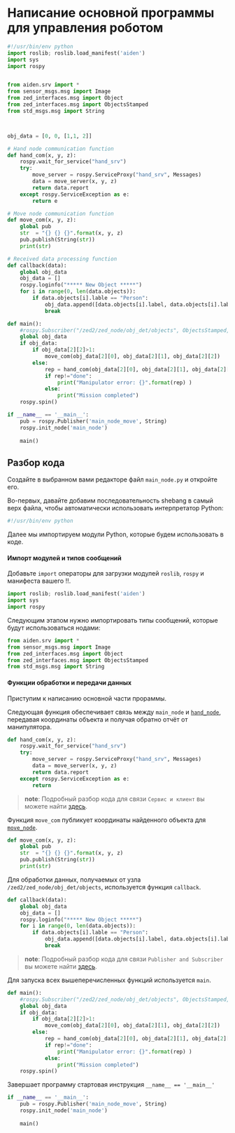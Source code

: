 # Написание основной программы для управления роботом

``` python
#!/usr/bin/env python
import roslib; roslib.load_manifest('aiden')
import sys
import rospy


from aiden.srv import *
from sensor_msgs.msg import Image
from zed_interfaces.msg import Object
from zed_interfaces.msg import ObjectsStamped
from std_msgs.msg import String



obj_data = [0, 0, [1,1, 2]]

# Hand node communication function
def hand_com(x, y, z):
	rospy.wait_for_service("hand_srv")
	try: 
		move_server = rospy.ServiceProxy("hand_srv", Messages)
		data = move_server(x, y, z)
		return data.report
	except rospy.ServiceException as e:
		return e

# Move node communication function
def move_com(x, y, z):
	global pub
	str  = "{} {} {}".format(x, y, z)
	pub.publish(String(str))
	print(str)

# Received data processing function
def callback(data):
	global obj_data
	obj_data = []
	rospy.loginfo("***** New Object *****")
	for i in range(0, len(data.objects)):
		if data.objects[i].lable == "Person":
			obj_data.append([data.objects[i].label, data.objects[i].label_id, [data.objects[i].position[0], data.objects[i].position[1], data.objects[i].position[2]], data.objects[i].confidence, data.objects[i].tracking_state ])
			break

def main():
	#rospy.Subscriber("/zed2/zed_node/obj_det/objects", ObjectsStamped, callback)
	global obj_data
	if obj_data:
		if obj_data[2][2]>1:
			move_com(obj_data[2][0], obj_data[2][1], obj_data[2][2])
		else:
			rep = hand_com(obj_data[2][0], obj_data[2][1], obj_data[2][2])
			if rep!="done":
				print("Manipulator error: {}".format(rep) )
			else:
				print("Mission completed")
	rospy.spin()

if __name__ == '__main__':
	pub = rospy.Publisher('main_node_move', String)
	rospy.init_node('main_node')
	
	main()
```

## Разбор кода

Создайте в выбранном вами редакторе файл `main_node.py` и откройте его.

Во-первых, давайте добавим последовательность shebang в самый верх файла, чтобы автоматически использовать интерпретатор Python:
``` python
#!/usr/bin/env python
```
Далее мы импортируем модули Python, которые будем использовать в коде.

#### Импорт модулей и типов сообщений

Добавьте `import` операторы для загрузки модулей `roslib`, `rospy` и манифеста вашего !!.

``` python
import roslib; roslib.load_manifest('aiden')
import sys
import rospy
```

Следующим этапом нужно импортировать типы сообщений, которые будут использоваться нодами:

``` python
from aiden.srv import *
from sensor_msgs.msg import Image
from zed_interfaces.msg import Object
from zed_interfaces.msg import ObjectsStamped
from std_msgs.msg import String
```

#### Функции обработки и передачи данных 
Приступим к написанию основной части прораммы.

Следующая функция обеспечивает связь между `main_node` и [`hand_node`](https://github.com/mook003/Triados/blob/main/code/nodes/hand_node.py), передавая координаты объекта и получая обратно отчёт от манипулятора.
``` python
def hand_com(x, y, z):
	rospy.wait_for_service("hand_srv")
	try: 
		move_server = rospy.ServiceProxy("hand_srv", Messages)
		data = move_server(x, y, z)
		return data.report
	except rospy.ServiceException as e:
		return 
```

> **note**: Подробный разбор кода для связи `Сервис и клиент` вы можете найти [здесь](https://vk.com/video519133527_456239749).

Функция `move_com` публикует координаты найденного объекта для [`move_node`](https://github.com/mook003/Triados/blob/main/code/nodes/move_node.py).

``` python
def move_com(x, y, z):
	global pub
	str  = "{} {} {}".format(x, y, z)
	pub.publish(String(str))
	print(str)
```

Для обработки данных, получаемых от узла `/zed2/zed_node/obj_det/objects`, используется функция `callback`.

``` python
def callback(data):
	global obj_data
	obj_data = []
	rospy.loginfo("***** New Object *****")
	for i in range(0, len(data.objects)):
		if data.objects[i].lable == "Person":
			obj_data.append([data.objects[i].label, data.objects[i].label_id, [data.objects[i].position[0], data.objects[i].position[1], data.objects[i].position[2]], data.objects[i].confidence, data.objects[i].tracking_state ])
			break
```
> **note**: Подробный разбор кода для связи `Publisher and Subscriber` вы можете найти [здесь](https://vk.com/video519133527_456239749).

Для запуска всех вышеперечисленных функций используется `main`.
``` python
def main():
	#rospy.Subscriber("/zed2/zed_node/obj_det/objects", ObjectsStamped, callback)
	global obj_data
	if obj_data:
		if obj_data[2][2]>1:
			move_com(obj_data[2][0], obj_data[2][1], obj_data[2][2])
		else:
			rep = hand_com(obj_data[2][0], obj_data[2][1], obj_data[2][2])
			if rep!="done":
				print("Manipulator error: {}".format(rep) )
			else:
				print("Mission completed")
	rospy.spin()
```

Завершает программу стартовая инструкция `__name__ == '__main__'`
``` python
if __name__ == '__main__':
	pub = rospy.Publisher('main_node_move', String)
	rospy.init_node('main_node')
	
	main()
```
